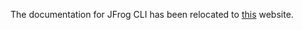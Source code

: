 The documentation for JFrog CLI has been relocated to [this](https://docs.jfrog-applications.jfrog.io/jfrog-applications/jfrog-cli) website. 